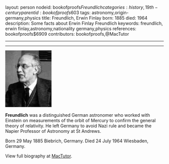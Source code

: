 layout: person
nodeid: bookofproofs$Freundlich
categories: history,19th-century
parentid: bookofproofs$603
tags: astronomy,origin-germany,physics
title: Freundlich, Erwin Finlay
born: 1885
died: 1964
description: Some facts about Erwin Finlay Freundlich
keywords: freundlich, erwin finlay,astronomy,nationality germany,physics
references: bookofproofs$6909
contributors: bookofproofs,@MacTutor

---


---

![Freundlich.jpg](https://github.com/bookofproofs/bookofproofs.github.io/blob/main/_sources/_assets/images/portraits/Freundlich.jpg?raw=true)

**Freundlich** was a distinguished German astronomer who worked with Einstein on measurements of the orbit of Mercury to confirm the general theory of relativity. He left Germany to avoid Nazi rule and became the Napier Professor of Astronomy at St Andrews.

Born 29 May 1885 Biebrich, Germany. Died 24 July 1964 Wiesbaden, Germany.


View full biography at [MacTutor](https://mathshistory.st-andrews.ac.uk/Biographies/Freundlich/).